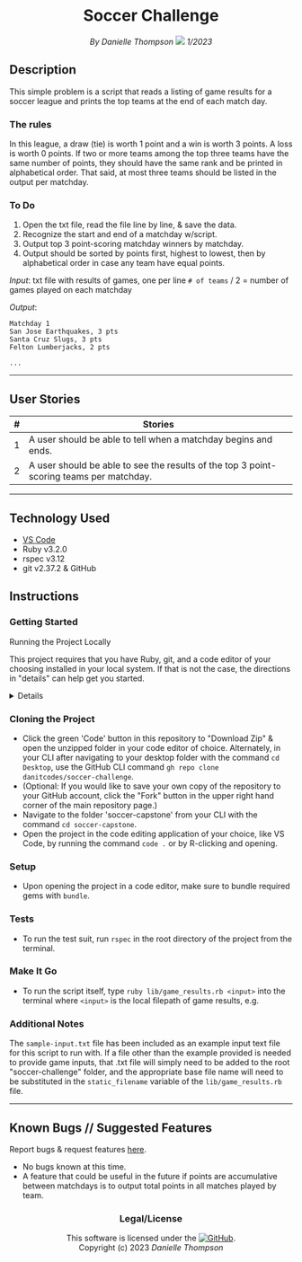 <div align="center">

# Soccer Challenge

_By Danielle Thompson <img src="https://camo.githubusercontent.com/1f92e28d8a9061aecae3b748b118d2bd97506672e84dbdff2e4c7c46e94345e9/68747470733a2f2f696d672e736869656c64732e696f2f62616467652f2d4c696e6b6564496e2d626c61636b2e7376673f7374796c653d706c6173746963266c6f676f3d6c696e6b6564696e26636f6c6f72423d323836374232" data-canonical-src="https://img.shields.io/badge/-LinkedIn-black.svg?style=plastic&amp;logo=linkedin&amp;colorB=2867B2" style="max-width: 100%;"> 1/2023_

</div>

## Description

This simple problem is a script that reads a listing of game
results for a soccer league and prints the top teams at
the end of each match day.

### The rules

In this league, a draw (tie) is worth 1 point and a win is worth 3 points. A
loss is worth 0 points. If two or more teams among the top three teams have
the same number of points, they should have the same rank and be printed in
alphabetical order. That said, at most three teams should be listed in the
output per matchday.

### To Do

1. Open the txt file, read the file line by line, & save the data.
2. Recognize the start and end of a matchday w/script.
3. Output top 3 point-scoring matchday winners by matchday.
4. Output should be sorted by points first, highest to lowest, then by alphabetical order in case any team have equal points.

_Input_: txt file with results of games, one per line
`# of teams` / 2 = number of games played on each matchday

_Output_:

```print
Matchday 1
San Jose Earthquakes, 3 pts
Santa Cruz Slugs, 3 pts
Felton Lumberjacks, 2 pts

...
```
---

## User Stories

|  #  |  Stories  |
| --- |  --- |
|  1  |   A user should be able to tell when a matchday begins and ends. |
|  2  |   A user should be able to see the results of the top 3 point-scoring teams per matchday. |

---

## Technology Used

- [VS Code](https://code.visualstudio.com/download)
- Ruby v3.2.0
- rspec v3.12
- git v2.37.2 & GitHub

## Instructions

### Getting Started

<summary> Running the Project Locally </summary>

This project requires that you have Ruby, git, and a code editor of your choosing installed in your local system. If
that is not the case, the directions in "details" can help get you started.

<details>

#### For Mac Users

- Open a new Terminal window.
- If you don't already have it, install the package manager, [Homebrew](https://brew.sh/), on your device by
entering this line of code:
`$ /bin/bash -c "$(curl -fsSL https://raw.githubusercontent.com/Homebrew/install/HEAD/install.sh)"`.
- Once homebrew is installed, install Git, a version control system for code writers, with this line of code:
`brew install git`.
- Install `ruby-install`, a tool for installing Ruby with `$ brew install ruby-install`.
- Install the latest version (as of 1/10/23) Ruby with `$ ruby-install ruby 3.2.0`.

#### For Windows Users

- Open a new Command Prompt window by typing "Cmd" in your computer's search bar.
- Determine whether you have 32-bit or 64-bit Windows by following these [instructions](https://support.microsoft.com/en-us/help/13443/windows-which-version-am-i-running).
- Go to [Git Bash](https://gitforwindows.org/), click on the "Download" button, and download the corresponding exe file from the Git for Windows site.
- Follow the instructions in the set up menu.
- To get Ruby set up on your computer, I would recommend following a guide like [this one](https://www.learnhowtoprogram.com/ruby-and-rails/getting-started-with-ruby/installing-ruby-on-windows), which will have more expertise than I can personally provide at this time.

</details>

### Cloning the Project

- Click the green 'Code' button in this repository to "Download Zip" & open the unzipped folder in your code editor of
choice. Alternately, in your CLI after navigating to your desktop folder with the command `cd Desktop`, use the
GitHub CLI command `gh repo clone danitcodes/soccer-challenge`.
- (Optional: If you would like to save your own copy of the repository to your GitHub account, click the "Fork" button
in the upper right hand corner of the main repository page.)
- Navigate to the folder 'soccer-capstone' from your CLI with the command `cd soccer-capstone`.
- Open the project in the code editing application of your choice, like VS Code, by running the command `code .` or
by R-clicking and opening.

### Setup

- Upon opening the project in a code editor, make sure to bundle required gems with `bundle`.

### Tests

- To run the test suit, run `rspec` in the root directory of the project from the terminal.

### Make It Go

- To run the script itself, type `ruby lib/game_results.rb <input>` into the terminal where `<input>` is the local
filepath of game results, e.g.

### Additional Notes

The `sample-input.txt` file has been included as an example input text file for this script to run with. If a file other than the example provided is needed to provide game inputs, that .txt file will simply need to be added to the root "soccer-challenge" folder, and the appropriate base file name will need to be substituted in the `static_filename` variable of the `lib/game_results.rb` file.

---

## Known Bugs // Suggested Features

Report bugs & request features [here](https://github.com/danitcodes/soccer-challenge/issues).

- No bugs known at this time.
- A feature that could be useful in the future if points are accumulative between matchdays is to output total points in all matches played by team.

<div align="center">

### Legal/License

This software is licensed under the [![GitHub](https://img.shields.io/github/license/danitcodes/-capstone)](https://choosealicense.com/licenses/mit/).<br/>
Copyright (c) 2023 *_Danielle Thompson_*

</div>
